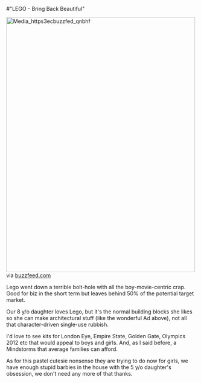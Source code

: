 #"LEGO - Bring Back Beautiful"


 <div class="posterous_bookmarklet_entry">
 <div class='p_embed p_image_embed'>
<a href="http://getfile7.posterous.com/getfile/files.posterous.com/conoroneill/nAamrseJahFgrhkmCIwniEqqHpqtIBGBljhoFnFkyhyEFweHCjuzzknEhHeh/media_https3ecbuzzfed_qnBHF.jpg.scaled1000.jpg"><img alt="Media_https3ecbuzzfed_qnbhf" height="674" src="http://getfile1.posterous.com/getfile/files.posterous.com/conoroneill/nAamrseJahFgrhkmCIwniEqqHpqtIBGBljhoFnFkyhyEFweHCjuzzknEhHeh/media_https3ecbuzzfed_qnBHF.jpg.scaled500.jpg" width="500" /></a>
</div>


<div class="posterous_quote_citation">via <a href="http://www.buzzfeed.com/donnad/lego-for-girls-backlash-has-begun">buzzfeed.com</a></div>
 <p>Lego went down a terrible bolt-hole with all the boy-movie-centric crap. Good for biz in the short term but leaves behind 50% of the potential target market. 
</p><p>Our 8 y/o daughter loves Lego, but it's the normal building blocks she likes so she can make architectural stuff (like the wonderful Ad above), not all that character-driven single-use rubbish.
</p><p>I'd love to see kits for London Eye, Empire State, Golden Gate, Olympics 2012 etc that would appeal to boys and girls. And, as I said before, a Mindstorms that average families can afford.
</p><p>As for this pastel cutesie nonsense they are trying to do now for girls, we have enough stupid barbies in the house with the 5 y/o daughter's obsession, we don't need any more of that thanks.</p></div>
 